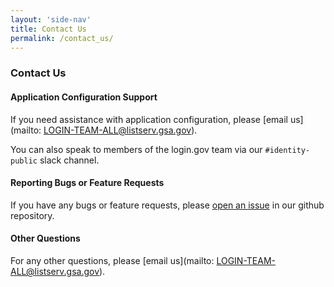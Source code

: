 ```yaml
---
layout: 'side-nav'
title: Contact Us
permalink: /contact_us/
---
```


### Contact Us

#### Application Configuration Support

If you need assistance with application configuration, please [email us](mailto: LOGIN-TEAM-ALL@listserv.gsa.gov).

You can also speak to members of the login.gov team via our `#identity-public` slack channel.

#### Reporting Bugs or Feature Requests

If you have any bugs or feature requests, please [open an issue](https://github.com/18F/identity-idp/issues) in our github repository.

#### Other Questions

For any other questions, please [email us](mailto: LOGIN-TEAM-ALL@listserv.gsa.gov).
